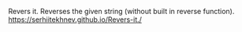 Revers it.
Reverses the given string (without built in reverse function).
https://serhiitekhnev.github.io/Revers-it./
